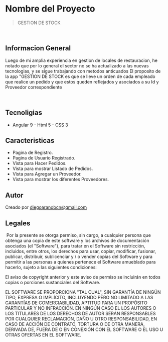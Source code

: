 # Nombre del Proyecto
> GESTION DE STOCK
​

​
## Informacion General
Luego de mi amplia experiencia en gestion de locales de restauracion, he notado que por lo general el sector no se ha actualizado a las nuevas tecnologias, y se sigue trabajando con metodos anticuados 
El proposito  de la app "GESTION DE STOCK es que se lleve un orden de cada empleado que realice un pedido y que estos queden reflejados y asociados a su Id y Proveedor correspondiente
​

​
## Tecnoligias 
 
* Angular 9 - Html 5 - CSS 3
​
## Caracteristicas
* Pagina de Registro.
* Pagina de Usuario Registrado.
* Vista para Hacer Pedidos.
* Vista para mostrar Listado de Pedidos.
* Vista para Agregar un Proveedor.
* Vista para mostrar los diferentes Proveedores.
​
## Autor
Creado por [diegoaranobcn@gmail.com](https://www.linkedin.com/in/diego-arano-cabrera-864126bb/) 
​
## Legales
​
Por la presente se otorga permiso, sin cargo, a cualquier persona que obtenga una copia
de este software y los archivos de documentación asociados (el "Software"), para tratar
en el Software sin restricción, incluidos, entre otros, los derechos
para usar, copiar, modificar, fusionar, publicar, distribuir, sublicenciar y / o vender
copias del Software y para permitir a las personas a quienes pertenece el Software
amueblado para hacerlo, sujeto a las siguientes condiciones:

El aviso de copyright anterior y este aviso de permiso se incluirán en todos
copias o porciones sustanciales del Software.

EL SOFTWARE SE PROPORCIONA "TAL CUAL", SIN GARANTÍA DE NINGÚN TIPO, EXPRESA O
IMPLÍCITO, INCLUYENDO PERO NO LIMITADO A LAS GARANTÍAS DE COMERCIABILIDAD,
APTITUD PARA UN PROPÓSITO PARTICULAR Y NO INFRACCIÓN. EN NINGÚN CASO EL
LOS AUTORES O LOS TITULARES DE LOS DERECHOS DE AUTOR SERÁN RESPONSABLES POR CUALQUIER RECLAMACIÓN, DAÑO U OTRO
RESPONSABILIDAD, EN CASO DE ACCIÓN DE CONTRATO, TORTURA O DE OTRA MANERA, DERIVADA DE,
FUERA DE O EN CONEXIÓN CON EL SOFTWARE O EL USO U OTRAS OFERTAS EN EL
SOFTWARE.